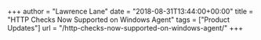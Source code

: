 +++
author = "Lawrence Lane"
date = "2018-08-31T13:44:00+00:00"
title = "HTTP Checks Now Supported on Windows Agent"
tags = ["Product Updates"]
url = "/http-checks-now-supported-on-windows-agent/"
+++